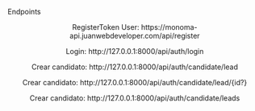 
<p>Endpoints</p>
<p align="center">RegisterToken User: https://monoma-api.juanwebdeveloper.com/api/register</p>
<p align="center">Login: http://127.0.0.1:8000/api/auth/login</p>
<p align="center">Crear candidato: http://127.0.0.1:8000/api/auth/candidate/lead</p>
<p align="center">Crear candidato: http://127.0.0.1:8000/api/auth/candidate/lead/{id?}</p>
<p align="center">Crear candidato: http://127.0.0.1:8000/api/auth/candidate/leads</p>
